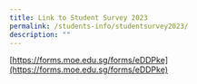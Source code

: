 ```yaml
---
title: Link to Student Survey 2023
permalink: /students-info/studentsurvey2023/
description: ""
---
```

[https://forms.moe.edu.sg/forms/eDDPke](https://forms.moe.edu.sg/forms/eDDPke)